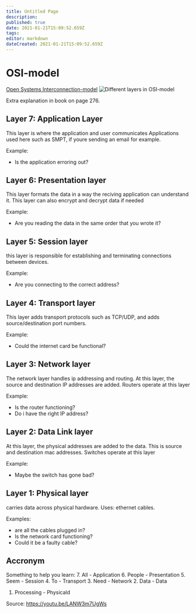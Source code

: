 ```yaml
---
title: Untitled Page
description: 
published: true
date: 2021-01-21T15:09:52.659Z
tags: 
editor: markdown
dateCreated: 2021-01-21T15:09:52.659Z
---
```


# OSI-model
[Open Systems Interconnection-model](https://en.wikipedia.org/wiki/OSI-model) 
![Different layers in OSI-model](http://electricala2z.com/wp-content/uploads/2017/10/osi-model.gif)

Extra explanation in book on page 276.

## Layer 7: Application Layer
This layer is where the application and user communicates
Applications used here such as SMPT, if youre sending an email for example.

Example:
- Is the application erroring out?
    
## Layer 6: Presentation layer
 This layer formats the data in a way the reciving application can understand it. This layer can also encrypt and decrypt data if needed

Example:
- Are you reading the data in the same order that you wrote it?

## Layer 5: Session layer
this layer is responsible for establishing and terminating connections between devices.

Example:
- Are you connecting to the correct address?

## Layer 4: Transport layer
This layer adds transport protocols such as TCP/UDP, and adds source/destination
port numbers.

Example:
- Could the internet card be functional?

## Layer 3: Network layer
The network layer handles ip addressing and routing. At this layer, the source
and destination IP addresses are added.
Routers operate at this layer

Example:
- Is the router functioning?
- Do i have the right IP address?

## Layer 2: Data Link layer
At this layer, the physical addresses are added to the data. This is source and
destination mac addresses.
Switches operate at this layer

Example:
- Maybe the switch has gone bad?

## Layer 1: Physical layer
carries data across physical hardware.
Uses: ethernet cables.

Examples:
- are all the cables plugged in?
- Is the network card functioning?
- Could it be a faulty cable?

## Accronym
Something to help you learn:
7. All					- Application
6. People				- Presentation
5. Seem					- Session
4. To						- Transport
3. Need					- Network
2. Data					- Data
1. Processing		- Physicald


Source: https://youtu.be/LANW3m7UgWs